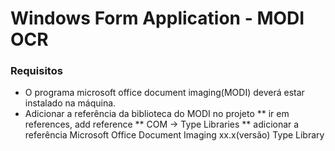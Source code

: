# Windows Form Application - MODI OCR

### Requisitos

* O programa microsoft office document imaging(MODI) deverá estar instalado na máquina.
* Adicionar a referência da biblioteca do MODI no projeto
** ir em references, add reference
** COM -> Type Libraries
** adicionar a referência Microsoft Office Document Imaging xx.x(versão) Type Library